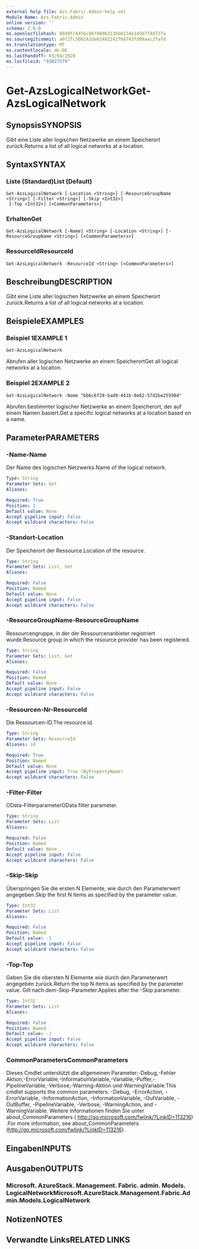 ```yaml
---
external help file: Azs.Fabric.Admin-help.xml
Module Name: Azs.Fabric.Admin
online version: ''
schema: 2.0.0
ms.openlocfilehash: 88d9fc8456c86f0806313bb0234e145b7f4d727a
ms.sourcegitcommit: a6f2fc500242de6248224278d743fd09aac2fafd
ms.translationtype: MT
ms.contentlocale: de-DE
ms.lasthandoff: 03/04/2020
ms.locfileid: "93827579"
---
```

# <span data-ttu-id="ec0aa-101">Get-AzsLogicalNetwork</span><span class="sxs-lookup"><span data-stu-id="ec0aa-101">Get-AzsLogicalNetwork</span></span>

## <span data-ttu-id="ec0aa-102">Synopsis</span><span class="sxs-lookup"><span data-stu-id="ec0aa-102">SYNOPSIS</span></span>
<span data-ttu-id="ec0aa-103">Gibt eine Liste aller logischen Netzwerke an einem Speicherort zurück.</span><span class="sxs-lookup"><span data-stu-id="ec0aa-103">Returns a list of all logical networks at a location.</span></span>

## <span data-ttu-id="ec0aa-104">Syntax</span><span class="sxs-lookup"><span data-stu-id="ec0aa-104">SYNTAX</span></span>

### <span data-ttu-id="ec0aa-105">Liste (Standard)</span><span class="sxs-lookup"><span data-stu-id="ec0aa-105">List (Default)</span></span>
```
Get-AzsLogicalNetwork [-Location <String>] [-ResourceGroupName <String>] [-Filter <String>] [-Skip <Int32>]
 [-Top <Int32>] [<CommonParameters>]
```

### <span data-ttu-id="ec0aa-106">Erhalten</span><span class="sxs-lookup"><span data-stu-id="ec0aa-106">Get</span></span>
```
Get-AzsLogicalNetwork [-Name] <String> [-Location <String>] [-ResourceGroupName <String>] [<CommonParameters>]
```

### <span data-ttu-id="ec0aa-107">ResourceId</span><span class="sxs-lookup"><span data-stu-id="ec0aa-107">ResourceId</span></span>
```
Get-AzsLogicalNetwork -ResourceId <String> [<CommonParameters>]
```

## <span data-ttu-id="ec0aa-108">Beschreibung</span><span class="sxs-lookup"><span data-stu-id="ec0aa-108">DESCRIPTION</span></span>
<span data-ttu-id="ec0aa-109">Gibt eine Liste aller logischen Netzwerke an einem Speicherort zurück.</span><span class="sxs-lookup"><span data-stu-id="ec0aa-109">Returns a list of all logical networks at a location.</span></span>

## <span data-ttu-id="ec0aa-110">Beispiele</span><span class="sxs-lookup"><span data-stu-id="ec0aa-110">EXAMPLES</span></span>

### <span data-ttu-id="ec0aa-111">Beispiel 1</span><span class="sxs-lookup"><span data-stu-id="ec0aa-111">EXAMPLE 1</span></span>
```
Get-AzsLogicalNetwork
```

<span data-ttu-id="ec0aa-112">Abrufen aller logischen Netzwerke an einem Speicherort</span><span class="sxs-lookup"><span data-stu-id="ec0aa-112">Get all logical networks at a location.</span></span>

### <span data-ttu-id="ec0aa-113">Beispiel 2</span><span class="sxs-lookup"><span data-stu-id="ec0aa-113">EXAMPLE 2</span></span>
```
Get-AzsLogicalNetwork -Name "bb6c6f28-bad9-441b-8e62-57d2be255904"
```

<span data-ttu-id="ec0aa-114">Abrufen bestimmter logischer Netzwerke an einem Speicherort, der auf einem Namen basiert.</span><span class="sxs-lookup"><span data-stu-id="ec0aa-114">Get a specific logical networks at a location based on a name.</span></span>

## <span data-ttu-id="ec0aa-115">Parameter</span><span class="sxs-lookup"><span data-stu-id="ec0aa-115">PARAMETERS</span></span>

### <span data-ttu-id="ec0aa-116">-Name</span><span class="sxs-lookup"><span data-stu-id="ec0aa-116">-Name</span></span>
<span data-ttu-id="ec0aa-117">Der Name des logischen Netzwerks.</span><span class="sxs-lookup"><span data-stu-id="ec0aa-117">Name of the logical network.</span></span>

```yaml
Type: String
Parameter Sets: Get
Aliases:

Required: True
Position: 1
Default value: None
Accept pipeline input: False
Accept wildcard characters: False
```

### <span data-ttu-id="ec0aa-118">-Standort</span><span class="sxs-lookup"><span data-stu-id="ec0aa-118">-Location</span></span>
<span data-ttu-id="ec0aa-119">Der Speicherort der Ressource.</span><span class="sxs-lookup"><span data-stu-id="ec0aa-119">Location of the resource.</span></span>

```yaml
Type: String
Parameter Sets: List, Get
Aliases:

Required: False
Position: Named
Default value: None
Accept pipeline input: False
Accept wildcard characters: False
```

### <span data-ttu-id="ec0aa-120">-ResourceGroupName</span><span class="sxs-lookup"><span data-stu-id="ec0aa-120">-ResourceGroupName</span></span>
<span data-ttu-id="ec0aa-121">Ressourcengruppe, in der der Ressourcenanbieter registriert wurde.</span><span class="sxs-lookup"><span data-stu-id="ec0aa-121">Resource group in which the resource provider has been registered.</span></span>

```yaml
Type: String
Parameter Sets: List, Get
Aliases:

Required: False
Position: Named
Default value: None
Accept pipeline input: False
Accept wildcard characters: False
```

### <span data-ttu-id="ec0aa-122">-Resourcen-Nr</span><span class="sxs-lookup"><span data-stu-id="ec0aa-122">-ResourceId</span></span>
<span data-ttu-id="ec0aa-123">Die Ressourcen-ID.</span><span class="sxs-lookup"><span data-stu-id="ec0aa-123">The resource id.</span></span>

```yaml
Type: String
Parameter Sets: ResourceId
Aliases: id

Required: True
Position: Named
Default value: None
Accept pipeline input: True (ByPropertyName)
Accept wildcard characters: False
```

### <span data-ttu-id="ec0aa-124">-Filter</span><span class="sxs-lookup"><span data-stu-id="ec0aa-124">-Filter</span></span>
<span data-ttu-id="ec0aa-125">OData-Filterparameter</span><span class="sxs-lookup"><span data-stu-id="ec0aa-125">OData filter parameter.</span></span>

```yaml
Type: String
Parameter Sets: List
Aliases:

Required: False
Position: Named
Default value: None
Accept pipeline input: False
Accept wildcard characters: False
```

### <span data-ttu-id="ec0aa-126">-Skip</span><span class="sxs-lookup"><span data-stu-id="ec0aa-126">-Skip</span></span>
<span data-ttu-id="ec0aa-127">Überspringen Sie die ersten N Elemente, wie durch den Parameterwert angegeben.</span><span class="sxs-lookup"><span data-stu-id="ec0aa-127">Skip the first N items as specified by the parameter value.</span></span>

```yaml
Type: Int32
Parameter Sets: List
Aliases:

Required: False
Position: Named
Default value: -1
Accept pipeline input: False
Accept wildcard characters: False
```

### <span data-ttu-id="ec0aa-128">-Top</span><span class="sxs-lookup"><span data-stu-id="ec0aa-128">-Top</span></span>
<span data-ttu-id="ec0aa-129">Geben Sie die obersten N Elemente wie durch den Parameterwert angegeben zurück.</span><span class="sxs-lookup"><span data-stu-id="ec0aa-129">Return the top N items as specified by the parameter value.</span></span>
<span data-ttu-id="ec0aa-130">Gilt nach dem-Skip-Parameter.</span><span class="sxs-lookup"><span data-stu-id="ec0aa-130">Applies after the -Skip parameter.</span></span>

```yaml
Type: Int32
Parameter Sets: List
Aliases:

Required: False
Position: Named
Default value: -1
Accept pipeline input: False
Accept wildcard characters: False
```

### <span data-ttu-id="ec0aa-131">CommonParameters</span><span class="sxs-lookup"><span data-stu-id="ec0aa-131">CommonParameters</span></span>
<span data-ttu-id="ec0aa-132">Dieses Cmdlet unterstützt die allgemeinen Parameter:-Debug,-Fehler Aktion,-ErrorVariable,-InformationVariable,-Variable,-Puffer,-PipelineVariable,-Verbose,-Warning-Aktion und-WarningVariable.</span><span class="sxs-lookup"><span data-stu-id="ec0aa-132">This cmdlet supports the common parameters: -Debug, -ErrorAction, -ErrorVariable, -InformationAction, -InformationVariable, -OutVariable, -OutBuffer, -PipelineVariable, -Verbose, -WarningAction, and -WarningVariable.</span></span> <span data-ttu-id="ec0aa-133">Weitere Informationen finden Sie unter about_CommonParameters ( http://go.microsoft.com/fwlink/?LinkID=113216) .</span><span class="sxs-lookup"><span data-stu-id="ec0aa-133">For more information, see about_CommonParameters (http://go.microsoft.com/fwlink/?LinkID=113216).</span></span>

## <span data-ttu-id="ec0aa-134">Eingaben</span><span class="sxs-lookup"><span data-stu-id="ec0aa-134">INPUTS</span></span>

## <span data-ttu-id="ec0aa-135">Ausgaben</span><span class="sxs-lookup"><span data-stu-id="ec0aa-135">OUTPUTS</span></span>

### <span data-ttu-id="ec0aa-136">Microsoft. AzureStack. Management. Fabric. admin. Models. LogicalNetwork</span><span class="sxs-lookup"><span data-stu-id="ec0aa-136">Microsoft.AzureStack.Management.Fabric.Admin.Models.LogicalNetwork</span></span>

## <span data-ttu-id="ec0aa-137">Notizen</span><span class="sxs-lookup"><span data-stu-id="ec0aa-137">NOTES</span></span>

## <span data-ttu-id="ec0aa-138">Verwandte Links</span><span class="sxs-lookup"><span data-stu-id="ec0aa-138">RELATED LINKS</span></span>
